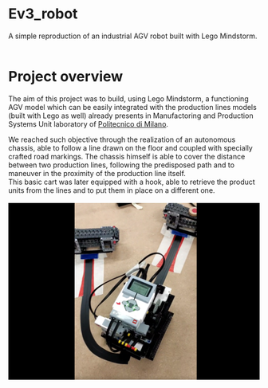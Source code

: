# Ev3_robot
A simple reproduction of an industrial AGV robot built with Lego Mindstorm.
<br>
<br>

# Project overview
The aim of this project was to build, using Lego Mindstorm, a functioning AGV model which can be easily integrated with the production lines models (built with Lego as well) already presents in Manufactoring and Production Systems Unit laboratory of [Politecnico di Milano](https://www.polimi.it/).

We reached such objective through the realization of an autonomous chassis, able to follow a line drawn on the floor and coupled with specially crafted road markings. The chassis himself is able to cover the distance between two production lines, following the predisposed path and to maneuver in the proximity of the production line itself.<br>
This basic cart was later equipped with a hook, able to retrieve the product units from the lines and to put them in place on a different one.<br><br>
[![](/docs/img/video1.png)](https://github.com/Nicola-Taddei/Ev3_robot/blob/main/docs/img/video1.mp4)

